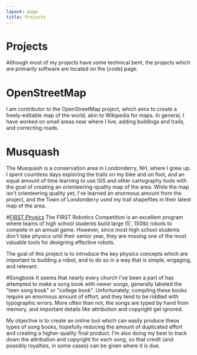 ```yaml
---
layout: page
title: Projects
---
```

# Projects
Although most of my projects have some technical bent, the projects which are primarily software are located on the [code] page.

# OpenStreetMap
I am contributor to the OpenStreetMap project, which aims to create a freely-editable map of the world, akin to Wikipedia for maps.  In general, I have worked on small areas near where I live, adding buildings and trails, and correcting roads.

# Musquash
The Musquash is a conservation area in Londonderry, NH, where I grew up.  I spent countless days exploring the trails on my bike and on foot, and an equal amount of time learning to use GIS and other cartography tools with the goal of creating an orienteering-quality map of the area.  While the map isn't orienteering quality yet, I've learned an enormous amount from the project, and the Town of Londonderry used my trail shapefiles in their latest map of the area.

#[FIRST Physics](projects/firstphysics)
The FIRST Robotics Competition is an excellent program where teams of high school students build large (5', 150lb) robots to compete in an annual game.  However, since most high school students don't take physics until their senior year, they are missing one of the most valuable tools for designing effective robots.

The goal of this project is to introduce the key physics concepts which are important to building a robot, and to do so in a way that is simple, engaging, and relevant. 

#Songbook
It seems that nearly every church I've been a part of has attempted to make a song book with newer songs, generally labeled the "teen song book" or "college book".  Unfortunately, compiling these books require an enormous amount of effort, and they tend to be riddled with typographic errors.  More often than not, the songs are typed by hand from memory, and important details like attribution and copyright get ignored.

My objective is to create an online tool which can easily produce these types of song books, hopefully reducing the amount of duplicated effort and creating a higher-quality final product.  I'm also doing my best to track down the attribution and copyright for each song, so that credit (and possibly royalties, in some cases) can be given where it is due.

